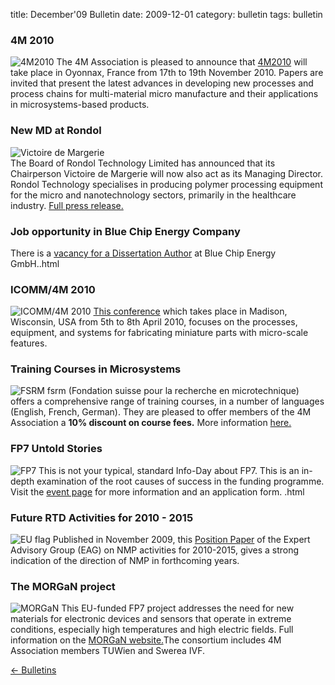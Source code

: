 title: December'09 Bulletin
date: 2009-12-01 
category: bulletin
tags: bulletin

<!--break-->
### 4M 2010


![4M2010](/4m-association/images/4m-logotight_web.png)
The 4M Association is pleased to announce that [4M2010](/4m-association/conference/2010) will take place in Oyonnax, France from 17th to 19th November 2010. Papers are invited that present the latest advances in developing new processes and process chains for multi-material micro manufacture and their applications in microsystems-based products.  

### New MD at Rondol

![Victoire de Margerie](/4m-association/images/photo-victoire_web.jpg)  
The Board of Rondol Technology Limited has announced that its Chairperson Victoire de Margerie will now also act as its Managing Director. Rondol Technology specialises in producing polymer processing equipment for the micro and nanotechnology sectors, primarily in the healthcare industry. [Full press release.](/4m-association/content/New-MD-Rondol/New-MD-Rondol.html)

### Job opportunity in Blue Chip Energy Company

There is a [vacancy for a Dissertation Author](/4m-association/content/Job-opportunity-Blue-Chip-Eergy/Job-opportunity-Blue-Chip-Eergy.html) at Blue Chip Energy GmbH..html

### ICOMM/4M 2010

![ICOMM/4M 2010](/4m-association/images/icomm_thumb_0.jpg) [This conference](http://www.conferencing.uwex.edu/conferences/ICOMM10/) which takes place in Madison, Wisconsin, USA from 5th to 8th April 2010, focuses on the processes, equipment, and systems for fabricating miniature parts with micro-scale features.  

### Training Courses in Microsystems

![FSRM](/4m-association/images/fsrm_logo_web.gif)
fsrm (Fondation suisse pour la recherche en microtechnique) offers a comprehensive range of training courses, in a number of languages (English, French, German). They are pleased to offer members of the 4M Association a <b>10% discount on course fees.</b> More information [here.](/4m-association/content/fsrm-training-courses/fsrm-training-courses.html)

### FP7 Untold Stories

![FP7](/4m-association/images/fp7-gen-rgb_web.jpg)  This is not your typical, standard Info-Day about FP7. This is an in-depth examination of the root causes of success in the funding programme.   
Visit the [event page](/4m-association/content/FP7-Untold-Stories/FP7-Untold-Stories.html) for more information and an application form.  .html

### Future RTD Activities for 2010 - 2015

![EU flag](/4m-association/images/flag_eu_web.gif)  Published in November 2009, this [Position Paper](http://ec.europa.eu/research/industrial_technologies/pdf/nmp-expert-advisory-group-report_en.pdf) of the Expert Advisory Group (EAG) on NMP activities for 2010-2015, gives a strong indication of the direction of NMP in forthcoming years.  

### The MORGaN project

![MORGaN](/4m-association/images/morganweb.jpg)  This EU-funded FP7 project addresses the need for new materials for electronic devices and sensors that operate in extreme conditions, especially high temperatures and high electric fields. Full information on the [MORGaN website.](http://www.morganproject.eu/)The consortium includes 4M Association members TUWien and Swerea IVF.

[&larr; Bulletins](/4m-association/bulletin/index.html)